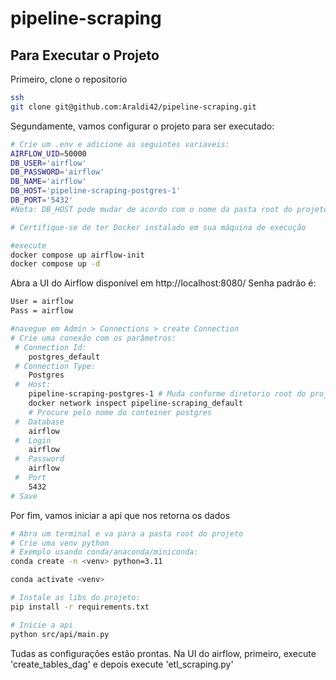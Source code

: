 # pipeline-scraping

## Para Executar o Projeto
Primeiro, clone o repositorio
```bash
ssh
git clone git@github.com:Araldi42/pipeline-scraping.git
```
Segundamente, vamos configurar o projeto para ser executado:
```bash
# Crie um .env e adicione as seguintes variaveis:
AIRFLOW_UID=50000
DB_USER='airflow'
DB_PASSWORD='airflow'
DB_NAME='airflow'
DB_HOST='pipeline-scraping-postgres-1'
DB_PORT='5432'
#Nota: DB_HOST pode mudar de acordo com o nome da pasta root do projeto que usar.

# Certifique-se de ter Docker instalado em sua máquina de execução

#execute
docker compose up airflow-init
docker compose up -d

```
Abra a UI do Airflow disponível em http://localhost:8080/ 
Senha padrão é:
```bash
User = airflow
Pass = airflow
```

```bash
#navegue em Admin > Connections > create Connection
# Crie uma conexão com os parâmetros:
 # Connection Id: 
    postgres_default
 # Connection Type:
    Postgres
 #  Host:
    pipeline-scraping-postgres-1 # Muda conforme diretorio root do projeto, para confirmar, abra um terminal e execute 
    docker network inspect pipeline-scraping_default
    # Procure pelo nome do conteiner postgres
 #  Database
    airflow
 #  Login
    airflow
 #  Password
    airflow
 #  Port
    5432
# Save
```
Por fim, vamos iniciar a api que nos retorna os dados
```bash
# Abra um terminal e va para a pasta root do projeto
# Crie uma venv python
# Exemplo usando conda/anaconda/miniconda:
conda create -n <venv> python=3.11

conda activate <venv>

# Instale as libs do projeto:
pip install -r requirements.txt

# Inicie a api
python src/api/main.py
```
Tudas as configurações estão prontas.
Na UI do airflow, primeiro, execute 'create_tables_dag' e depois execute 'etl_scraping.py'